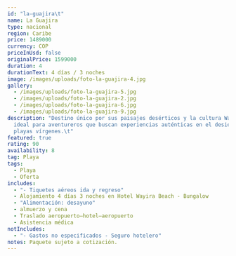 ```yaml
---
id: "la-guajira\t"
name: La Guajira
type: nacional
region: Caribe
price: 1489000
currency: COP
priceInUsd: false
originalPrice: 1599000
duration: 4
durationText: 4 días / 3 noches
image: /images/uploads/foto-la-guajira-4.jpg
gallery:
  - /images/uploads/foto-la-guajira-5.jpg
  - /images/uploads/foto-la-guajira-2.jpg
  - /images/uploads/foto-la-guajira-6.jpg
  - /images/uploads/foto-la-guajira-9.jpg
description: "Destino único por sus paisajes desérticos y la cultura Wayuu,
  ideal para aventureros que buscan experiencias auténticas en el desierto y
  playas vírgenes.\t"
featured: true
rating: 90
availability: 8
tag: Playa
tags:
  - Playa
  - Oferta
includes:
  - "- Tiquetes aéreos ida y regreso"
  - Alojamiento 4 días 3 noches en Hotel Wayira Beach - Bungalow
  - "Alimentación: desayuno"
  - almuerzo y cena
  - Traslado aeropuerto–hotel–aeropuerto
  - Asistencia médica
notIncludes:
  - "- Gastos no especificados - Seguro hotelero"
notes: Paquete sujeto a cotización.
---
```


